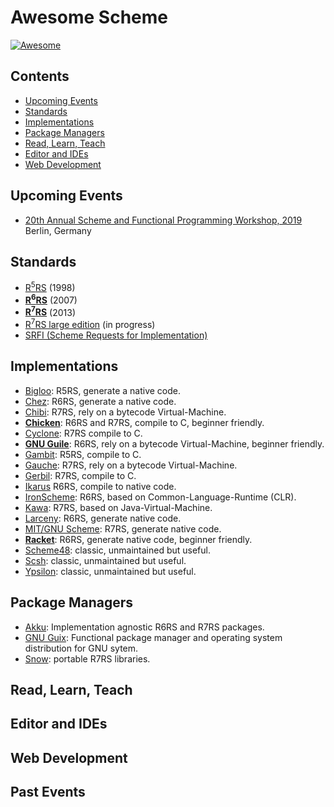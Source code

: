 # Awesome Scheme

[![Awesome](https://awesome.re/badge.svg)](https://awesome.re)

## Contents

- [Upcoming Events](#upcoming-events)
- [Standards](#standards)
- [Implementations](#implementations)
- [Package Managers](#package-managers)
- [Read, Learn, Teach](#read-learn-teach)
- [Editor and IDEs](#editor-and-ides)
- [Web Development](#web-development)

## Upcoming Events

- [20th Annual Scheme and Functional Programming Workshop, 2019](https://thomas.gilray.org/scheme-2019/) Berlin, Germany

## Standards

* [R<sup>5</sup>RS](https://schemers.org/Documents/Standards/R5RS/r5rs.pdf) (1998)
* [**R<sup>6</sup>RS**](http://www.r6rs.org/final/r6rs.pdf) (2007)
* [**R<sup>7</sup>RS**](https://bitbucket.org/cowan/r7rs/src/draft-10/rnrs/r7rs.pdf) (2013)
* [R<sup>7</sup>RS large edition](https://bitbucket.org/cowan/r7rs-wg1-infra/src/default/R7RSHomePage.md) (in progress)
* [SRFI (Scheme Requests for Implementation)](https://srfi.schemers.org/)

## Implementations

* [Bigloo](https://www-sop.inria.fr/mimosa/fp/Bigloo/): R5RS, generate a native code.
* [Chez](https://cisco.github.io/ChezScheme/): R6RS, generate a native code.
* [Chibi](http://synthcode.com/wiki/chibi-scheme): R7RS, rely on a bytecode Virtual-Machine.
* [**Chicken**](https://www.call-cc.org/): R6RS and R7RS, compile to C, beginner friendly.
* [Cyclone](https://justinethier.github.io/cyclone/): R7RS compile to C.
* [**GNU Guile**](https://www.gnu.org/software/guile/): R6RS, rely on a bytecode Virtual-Machine, beginner friendly.
* [Gambit](http://dynamo.iro.umontreal.ca/wiki/index.php/Main_Page): R5RS, compile to C.
* [Gauche](https://practical-scheme.net/gauche/): R7RS, rely on a bytecode Virtual-Machine.
* [Gerbil](https://cons.io/): R7RS, compile to C.
* [Ikarus](http://ikarus-scheme.org/) R6RS, compile to native code.
* [IronScheme](https://github.com/leppie/IronScheme): R6RS, based on Common-Language-Runtime (CLR).
* [Kawa](https://www.gnu.org/software/kawa/): R7RS, based on Java-Virtual-Machine.
* [Larceny](http://larcenists.org/): R6RS, generate native code.
* [MIT/GNU Scheme](https://www.gnu.org/software/mit-scheme/): R7RS, generate native code.
* [**Racket**](https://racket-lang.org/): R6RS, generate native code, beginner friendly.
* [Scheme48](http://www.s48.org/): classic, unmaintained but useful.
* [Scsh](https://scsh.net/): classic, unmaintained but useful.
* [Ypsilon](http://www.littlewingpinball.com/doc/en/ypsilon/index.html): classic, unmaintained but useful.

## Package Managers

* [Akku](https://akkuscm.org/): Implementation agnostic R6RS and R7RS packages.
* [GNU Guix](https://www.gnu.org/software/guix/): Functional package manager and operating system distribution for GNU sytem.
* [Snow](http://snow-fort.org/): portable R7RS libraries.

## Read, Learn, Teach

## Editor and IDEs

## Web Development

## Past Events
